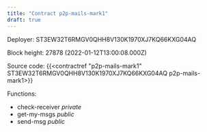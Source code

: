 ```yaml
---
title: "Contract p2p-mails-mark1"
draft: true
---
```

Deployer: ST3EW32T6RMGV0QHH8V130K1970XJ7KQ66KXG04AQ


 



Block height: 27878 (2022-01-12T13:00:08.000Z)

Source code: {{<contractref "p2p-mails-mark1" ST3EW32T6RMGV0QHH8V130K1970XJ7KQ66KXG04AQ p2p-mails-mark1>}}

Functions:

* check-receiver _private_
* get-my-msgs _public_
* send-msg _public_
